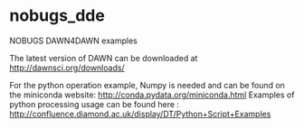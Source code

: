 # nobugs_dde
NOBUGS DAWN4DAWN examples

The latest version of DAWN can be downloaded at http://dawnsci.org/downloads/

For the python operation example, Numpy is needed and can be found on the miniconda website: http://conda.pydata.org/miniconda.html
Examples of python processing usage can be found here : http://confluence.diamond.ac.uk/display/DT/Python+Script+Examples
